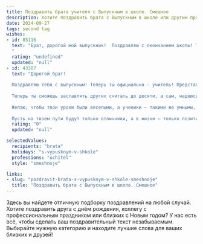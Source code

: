```yaml
---
title: Поздравить брата учителя с Выпускным в школе. Смешное
description: Хотите поздравить брата с Выпускным в школе или другим праздником? Наш ИИ создаст незабываемое поздравление, а вы обязательно выделитесь среди других.  
date: 2024-09-27
tags: second tag
wishes:
- id: 85116
  text: "Брат, дорогой мой выпускник!  Поздравляю с окончанием школы! Теперь ты не просто брат, а брат-учитель – звучит солидно, почти как профессор!  Надеюсь, твои ученики будут любить тебя так же сильно, как мы, даже если будешь ставить им двойки... хотя,  лучше, конечно,  пятёрки!  Удачи тебе, не забудь про каникулы (для себя, а не для учеников)!
  "
  rating: "undefined"
  updated: "null"
- id: 43387
  text: "Дорогой брат!
  
  Поздравляю тебя с выпускным! Теперь ты официально - учитель! Представляю, как ты будешь раздавать \"двойки\" своим ученикам. Не забудь, что иногда хитрее бывает поставить \"тройку\" за старание, а не за знания!
  
  Теперь ты сможешь заставлять других считать до десяти, а сам, надеюсь, будешь считать дни до своей следующей заслуженной отпуска! Чтобы не утопал в учебниках, не забывай про \"учительский\" загар — сидеть под солнцем с книгой и мечтать о том, как позавидуют твои ученики!
  
  Желаю, чтобы твои уроки были веселыми, а ученики — такими же умными, как ты! Не забывай учить их не только науку, но и юмор, чтобы каждый экзамен проходил с улыбкой!
  
  Пусть на твоем пути будут только отличники, а в жизни — только позитив! Удачи, наш новый \"мудрец\"!"
  rating: "0"
  updated: "null"

selectedValues:
  recipients: "brata"
  holidays: "s-vypusknym-v-shkole"
  professions: "uchitel"
  style: "smeshnoje"

links:
- slug: "pozdravit-brata-s-vypusknym-v-shkole-smeshnoje"
  title: "Поздравить брата с Выпускным в школе. Смешное"
---
```


Здесь вы найдете отличную подборку поздравлений на любой случай. 
Хотите поздравить друга с днём рождения, коллегу с профессиональным праздником или близких с Новым годом? У нас есть всё, чтобы сделать ваш поздравительный текст незабываемым. Выбирайте нужную категорию и находите лучшие слова для ваших близких и друзей!
